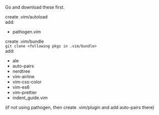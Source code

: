 Go and download these first.

create .vim/autoload <br />
add: <br />

- pathogen.vim

create .vim/bundle <br />
`git clone <following pkgs in .vim/bundle>`<br/>
add: <br />

- ale
- auto-pairs
- nerdtree
- vim-airline
- vim-css-color
- vim-es6
- vim-prettier
- indent_guide.vim

(if not using pathogen, then create .vim/plugin and add auto-pairs there)
